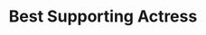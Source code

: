 ---
title: "Best Supporting Actress"
edition: 2019
winner: "Scarlett Johansson"
kind: "actor"
films: [marriage-story.md, jojo-rabbit.md]
image: https://m.media-amazon.com/images/M/MV5BZGFjYTlhOGMtM2YyYS00YzZmLWEwM2QtMzc5ZTYzNDhiMGE5XkEyXkFqcGdeQXVyMjQ3NDc5MzY@._V1_FMjpg_UX1239_.jpg
type: award
weight: 8
---